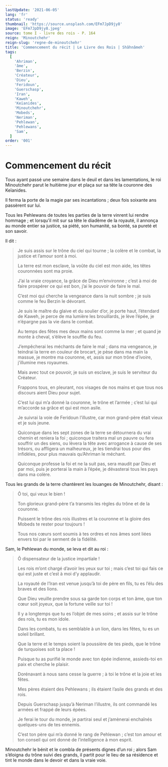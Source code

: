 ```yaml
---
lastUpdate: '2021-06-05'
lang: 'fr'
status: 'ready'
thumbnail: 'https://source.unsplash.com/EFm7JpD9jy8'
image: 'EFm7JpD9jy8.jpeg'
source: tome I - livre des rois - P. 164
reign: 'Minoutchehr'
reign-slug: 'regne-de-minoutchehr'
title: 'Commencement du récit | Le Livre des Rois | Shâhnâmeh'
tags:
  [
    'Ahriman',
    'âme',
    'Berzin',
    'Créateur',
    'Dieu',
    'Feridoun',
    'Guerschasp',
    'Iran',
    'Kaweh',
    'Keïanides',
    'Minoutchehr',
    'Mobeds',
    'Neriman',
    'Pehlewan',
    'Pehlewans',
    'Sam',
  ]
order: '001'
---
```


# Commencement du récit

Tous ayant passé une semaine dans le deuil et dans les lamentations, le roi Minoutchehr parut le huitième jour et plaça sur sa tête la couronne des Keïanides.

Il ferma la porte de la magie par ses incantations ; deux fois soixante ans passèrent sur lui.

Tous les Pehlewans de toutes les parties de la terre vinrent lui rendre hommage ; et lorsqu’il mit sur sa tête le diadème de la royauté, il annonça au monde entier sa justice, sa piété, son humanité, sa bonté, sa pureté et son savoir.

Il dit :

> Je suis assis sur le trône du ciel qui tourne ; la colère et le combat, la justice et l’amour sont à moi.
>
> La terre est mon esclave, la voûte du ciel est mon aide, les têtes couronnées sont ma proie.
>
> J’ai la vraie croyance, la grâce de Dieu m’environne ; c’est à moi de faire prospérer ce qui est bon, j’ai le pouvoir de faire le mal.
>
> C’est moi qui cherche la vengeance dans la nuit sombre ; je suis comme le feu Berzin le dévorant.
>
> Je suis le maître du glaive et du soulier d’or, je porte haut, l’étendard de Kaweh, je perce de ma lumière les brouillards, je lève l’épée, je n’épargne pas la vie dans le combat.
>
> Au temps des fêtes mes deux mains sont comme la mer ; et quand je monte à cheval, s’élève le souffle du feu.
>
> J’empêcherai les méchants de faire le mal ; dans ma vengeance, je teindrai la terre en couleur de brocart, je pèse dans ma main la massue, je montre ma couronne, et, assis sur mon trône d’ivoire, j’illumine mes royaumes.
>
> Mais avec tout ce pouvoir, je suis un esclave, je suis le serviteur du Créateur.
>
> Frappons tous, en pleurant, nos visages de nos mains et que tous nos discours aient Dieu pour sujet.
>
> C’est lui qui m’a donné la couronne, le trône et l’armée ; c’est lui qui m’accorde sa grâce et qui est mon asile.
>
> Je suivrai la voie de Feridoun l’illustre, car mon grand-père était vieux et je suis jeune.
>
> Quiconque dans les sept zones de la terre se détournera du vrai chemin et reniera la foi ; quiconque traitera mal un pauvre ou fera souffrir un des siens, ou lèvera la tête avec arrogance à cause de ses trésors, ou affligera un malheureux, je les tiendrai tous pour des infidèles, pour plus mauvais qu’Ahriman le méchant.
>
> Quiconque professe la foi et ne la suit pas, sera maudit par Dieu et par moi, puis je porterai la main à l’épée, je dévasterai tous les pays dans ma colère.

Tous les grands de la terre chantèrent les louanges de Minoutchehr, disant :

> Ô toi, qui veux le bien !
>
> Ton glorieux grand-père t’a transmis les règles du trône et de la couronne.
>
> Puissent le trône des rois illustres et la couronne et la gloire des Mobeds te rester pour toujours !
>
> Tous nos cœurs sont soumis à tes ordres et nos âmes sont liées envers toi par le serment de la fidélité.

Sam, le Pehlewan du monde, se leva et dit au roi :

> Ô dispensateur de la justice impartiale !
>
> Les rois m’ont chargé d’avoir les yeux sur toi ; mais c’est toi qui fais ce qui est juste et c’est à moi d’y applaudir.
>
> La royauté de l’Iran est venue jusqu’à toi de père en fils, tu es l’élu des braves et des lions.
>
> Que Dieu veuille prendre sous sa garde ton corps et ton âme, que ton cœur soit joyeux, que la fortune veille sur toi !
>
> Il y a longtemps que tu es l’objet de mes soins ; et assis sur le trône des rois, tu es mon idole.
>
> Dans les combats, tu es semblable à un lion, dans les fêtes, tu es un soleil brillant.
>
> Que la terre et le temps soient la poussière de tes pieds, que le trône de turquoises soit ta place !
>
> Puisque tu as purifié le monde avec ton épée indienne, assieds-toi en paix et cherche le plaisir.
>
> Dorénavant à nous sans cesse la guerre ; à toi le trône et la joie et les fêtes.
>
> Mes pères étaient des Pehlewans ; ils étaient l’asile des grands et des rois.
>
> Depuis Guerschasp jusqu’à Neriman l’illustre, ils ont commandé les armées et frappé de leurs épées.
>
> Je ferai le tour du monde, je partirai seul et j’amènerai enchaînés quelques-uns de tes ennemis.
>
> C’est ton père qui m’a donné le rang de Pehlewan ; c’est ton amour et ton conseil qui ont donné de l’intelligence à mon esprit.

Minoutchehr le bénit et le combla de présents dignes d’un roi ; alors Sam s’éloigna du trône suivi des grands, il partit pour le lieu de sa résidence et tint le monde dans le devoir et dans la vraie voie.
